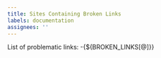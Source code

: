 ```yaml
---
title: Sites Containing Broken Links
labels: documentation
assignees: ''
---
```


List of problematic links:
-{${BROKEN_LINKS[@]}}
